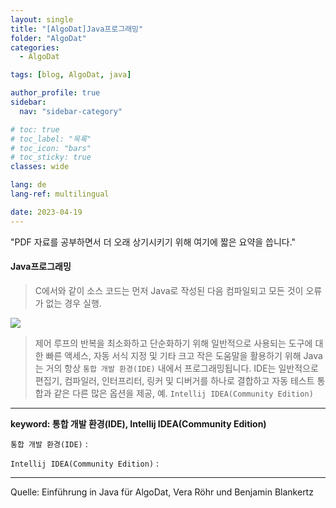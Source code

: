 ```yaml
---
layout: single
title: "[AlgoDat]Java프로그래밍"
folder: "AlgoDat"
categories:
  - AlgoDat

tags: [blog, AlgoDat, java]

author_profile: true
sidebar:
  nav: "sidebar-category"

# toc: true
# toc_label: "목록"
# toc_icon: "bars"
# toc_sticky: true
classes: wide

lang: de
lang-ref: multilingual

date: 2023-04-19
---
```


"PDF 자료를 공부하면서 더 오래 상기시키기 위해 여기에 짧은 요약을 씁니다."

#### Java프로그래밍

> C에서와 같이 소스 코드는 먼저 Java로 작성된 다음 컴파일되고 모든 것이 오류가 없는 경우 실행.

<img src="https://raw.githubusercontent.com/Sehoon1207/sehoon1207.github.io/66dc76dbf886dcdd85069ff41a6cf9be18990dc1/_posts/img/1.1_ablauf_des_Programmierens_in_Java.png" >

> 제어 루프의 반복을 최소화하고 단순화하기 위해 일반적으로 사용되는 도구에 대한 빠른 액세스, 자동 서식 지정 및 기타 크고 작은 도움말을 활용하기 위해 Java는 거의 항상 `통합 개발 환경(IDE)` 내에서 프로그래밍됩니다.
> IDE는 일반적으로 편집기, 컴파일러, 인터프리터, 링커 및 디버거를 하나로 결합하고 자동 테스트 통합과 같은 다른 많은 옵션을 제공, 예. `Intellij IDEA(Community Edition)`

---

**keyword: 통합 개발 환경(IDE), Intellij IDEA(Community Edition)**

`통합 개발 환경(IDE)` :

`Intellij IDEA(Community Edition)` :

---

Quelle: Einführung in Java für AlgoDat, Vera Röhr und Benjamin Blankertz
